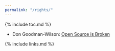 ```yaml
---
permalink: "/rights/"
---
```


{% include toc.md %}

-   Don Goodman-Wilson: [Open Source is Broken](https://www.linkedin.com/posts/suebritton_why-janie-doe-matters-1032019-activity-6586610573671227392-ndKC/)

{% include links.md %}
